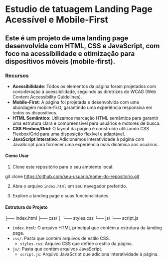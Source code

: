  # Estudio de tatuagem Landing Page Acessível e Mobile-First

## Este é um projeto de uma landing page desenvolvida com HTML, CSS e JavaScript, com foco na acessibilidade e otimização para dispositivos móveis (mobile-first).

### Recursos

- **Acessibilidade**: Todos os elementos da página foram projetados com consideração à acessibilidade, seguindo as diretrizes do WCAG (Web Content Accessibility Guidelines).
- **Mobile-First**: A página foi projetada e desenvolvida com uma abordagem mobile-first, garantindo uma experiência responsiva em todos os dispositivos.
- **HTML Semântico**: Utilizamos marcação HTML semântica para garantir uma estrutura clara e compreensível para usuários e motores de busca.
- **CSS Flexbox/Grid**: O layout da página é construído utilizando CSS Flexbox/Grid para uma disposição flexível e adaptável.
- **JavaScript Interativo**: Adicionamos interatividade à página com JavaScript para fornecer uma experiência mais dinâmica aos usuários.

#### Como Usar

1. Clone este repositório para o seu ambiente local:

git clone https://github.com/seu-usuario/nome-do-repositorio.git


2. Abra o arquivo `index.html` em seu navegador preferido.

3. Explore a landing page e suas funcionalidades.

#### Estrutura do Projeto

├── index.html
├── css/
│ └── styles.css
└── js/
└── script.js


- `index.html`: O arquivo HTML principal que contém a estrutura da landing page.
- `css/`: Pasta que contém arquivos de estilo CSS.
  - `styles.css`: Arquivo CSS que define o estilo da página.
- `js/`: Pasta que contém arquivos JavaScript.
  - `script.js`: Arquivo JavaScript que adiciona interatividade à página.



